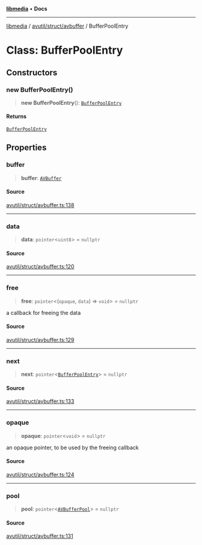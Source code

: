 [**libmedia**](../../../../README.md) • **Docs**

***

[libmedia](../../../../README.md) / [avutil/struct/avbuffer](../README.md) / BufferPoolEntry

# Class: BufferPoolEntry

## Constructors

### new BufferPoolEntry()

> **new BufferPoolEntry**(): [`BufferPoolEntry`](BufferPoolEntry.md)

#### Returns

[`BufferPoolEntry`](BufferPoolEntry.md)

## Properties

### buffer

> **buffer**: [`AVBuffer`](AVBuffer.md)

#### Source

[avutil/struct/avbuffer.ts:138](https://github.com/zhaohappy/libmedia/blob/87bf8029d8be58d5035a3f4dc7037c25d1ac371b/src/avutil/struct/avbuffer.ts#L138)

***

### data

> **data**: `pointer`\<`uint8`\> = `nullptr`

#### Source

[avutil/struct/avbuffer.ts:120](https://github.com/zhaohappy/libmedia/blob/87bf8029d8be58d5035a3f4dc7037c25d1ac371b/src/avutil/struct/avbuffer.ts#L120)

***

### free

> **free**: `pointer`\<(`opaque`, `data`) => `void`\> = `nullptr`

a callback for freeing the data

#### Source

[avutil/struct/avbuffer.ts:129](https://github.com/zhaohappy/libmedia/blob/87bf8029d8be58d5035a3f4dc7037c25d1ac371b/src/avutil/struct/avbuffer.ts#L129)

***

### next

> **next**: `pointer`\<[`BufferPoolEntry`](BufferPoolEntry.md)\> = `nullptr`

#### Source

[avutil/struct/avbuffer.ts:133](https://github.com/zhaohappy/libmedia/blob/87bf8029d8be58d5035a3f4dc7037c25d1ac371b/src/avutil/struct/avbuffer.ts#L133)

***

### opaque

> **opaque**: `pointer`\<`void`\> = `nullptr`

an opaque pointer, to be used by the freeing callback

#### Source

[avutil/struct/avbuffer.ts:124](https://github.com/zhaohappy/libmedia/blob/87bf8029d8be58d5035a3f4dc7037c25d1ac371b/src/avutil/struct/avbuffer.ts#L124)

***

### pool

> **pool**: `pointer`\<[`AVBufferPool`](AVBufferPool.md)\> = `nullptr`

#### Source

[avutil/struct/avbuffer.ts:131](https://github.com/zhaohappy/libmedia/blob/87bf8029d8be58d5035a3f4dc7037c25d1ac371b/src/avutil/struct/avbuffer.ts#L131)
